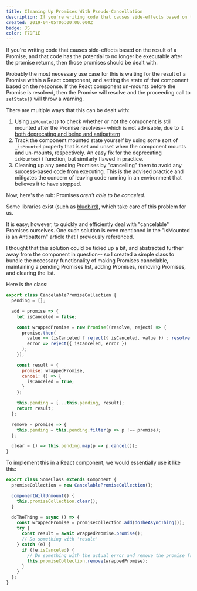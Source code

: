 ```yaml
---
title: Cleaning Up Promises With Pseudo-Cancellation
description: If you're writing code that causes side-effects based on the result of a Promise, and that code has the potential to no longer be executable after the promise returns, then those promises should be dealt with.
created: 2019-04-05T06:00:00.000Z
badge: JS
color: F7DF1E
---
```


If you're writing code that causes side-effects based on the result of a Promise, and that code has the potential to no longer be executable after the promise returns, then those promises should be dealt with.

Probably the most necessary use case for this is waiting for the result of a Promise within a React component, and setting the state of that component based on the response. If the React component un-mounts before the Promise is resolved, then the Promise will resolve and the proceeding call to `setState()` will throw a warning.

There are multiple ways that this can be dealt with:

1. Using `isMounted()` to check whether or not the component is still mounted after the Promise resolves-- which is not advisable, due to it [both deprecating and being and antipattern](https://reactjs.org/blog/2015/12/16/ismounted-antipattern.html)
2. Track the component mounted state yourself by using some sort of `_isMounted` property that is set and unset when the component mounts and un-mounts, respectively. An easy fix for the deprecating `isMounted()` function, but similarly flawed in practice.
3. Cleaning up any pending Promises by "cancelling" them to avoid any success-based code from executing. This is the advised practice and mitigates the concern of leaving code running in an environment that believes it to have stopped.

Now, here's the rub: Promises _aren't able to be canceled_.

Some libraries exist (such as [bluebird](http://bluebirdjs.com/docs/getting-started.html)), which take care of this problem for us.

It is easy; however, to quickly and efficiently deal with "cancelable" Promises ourselves. One such solution is even mentioned in the "isMounted is an Antipattern" article that I previously referenced.

I thought that this solution could be tidied up a bit, and abstracted further away from the component in question-- so I created a simple class to bundle the necessary functionality of making Promises cancelable, maintaining a pending Promises list, adding Promises, removing Promises, and clearing the list.

Here is the class:

```js
export class CancelablePromiseCollection {
  pending = [];

  add = promise => {
    let isCanceled = false;

    const wrappedPromise = new Promise((resolve, reject) => {
      promise.then(
        value => (isCanceled ? reject({ isCanceled, value }) : resolve(value)),
        error => reject({ isCanceled, error })
      );
    });

    const result = {
      promise: wrappedPromise,
      cancel: () => {
        isCanceled = true;
      }
    };

    this.pending = [...this.pending, result];
    return result;
  };

  remove = promise => {
    this.pending = this.pending.filter(p => p !== promise);
  };

  clear = () => this.pending.map(p => p.cancel());
}
```

To implement this in a React component, we would essentially use it like this:

```js
export class SomeClass extends Component {
  promiseCollection = new CancelablePromiseCollection();

  componentWillUnmount() {
    this.promiseCollection.clear();
  }

  doTheThing = async () => {
    const wrappedPromise = promiseCollection.add(doTheAsyncThing());
    try {
      const result = await wrappedPromise.promise();
      // Do something with 'result'
    } catch (e) {
      if (!e.isCanceled) {
        // Do something with the actual error and remove the promise from the collection
        this.promiseCollection.remove(wrappedPromise);
      }
    }
  };
}
```

